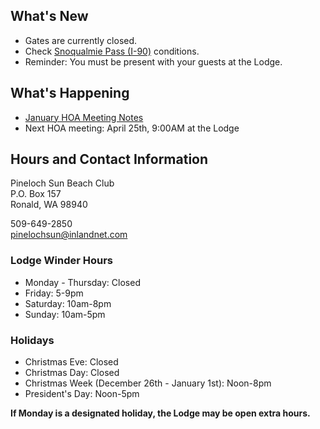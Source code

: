 ## What's New
* Gates are currently closed.
* Check [Snoqualmie Pass (I-90)](https://www.wsdot.com/traffic/passes/snoqualmie/) conditions.
* Reminder: You must be present with your guests at the Lodge.

## What's Happening
* [January HOA Meeting Notes](https://7dcbed04-f526-47a3-af67-68008c00b4fe.filesusr.com/ugd/12af28_e18867db82f04d9c8b49d5a5ebdf6206.pdf)
* Next HOA meeting: April 25th, 9:00AM at the Lodge

## Hours and Contact Information
Pineloch Sun Beach Club   
P.O. Box 157   
Ronald, WA 98940   

509-649-2850   
<pinelochsun@inlandnet.com>

### Lodge Winder Hours
* Monday - Thursday: Closed
* Friday: 5-9pm
* Saturday: 10am-8pm
* Sunday: 10am-5pm

### Holidays
* Christmas Eve: Closed
* Christmas Day: Closed
* Christmas Week (December 26th - January 1st): Noon-8pm
* President's Day: Noon-5pm

**If Monday is a designated holiday, the Lodge may be open extra hours.**
